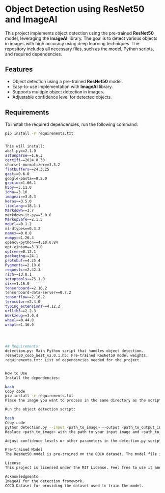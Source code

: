 
# Object Detection using ResNet50 and ImageAI

This project implements object detection using the pre-trained **ResNet50** model, leveraging the **ImageAI** library. The goal is to detect various objects in images with high accuracy using deep learning techniques. The repository includes all necessary files, such as the model, Python scripts, and required dependencies.

## Features

- Object detection using a pre-trained **ResNet50** model.
- Easy-to-use implementation with **ImageAI** library.
- Supports multiple object detection in images.
- Adjustable confidence level for detected objects.

## Requirements

To install the required dependencies, run the following command:

```bash
pip install -r requirements.txt


This will install:
absl-py==2.1.0
astunparse==1.6.3
certifi==2024.8.30
charset-normalizer==3.3.2
flatbuffers==24.3.25
gast==0.6.0
google-pasta==0.2.0
grpcio==1.66.1
h5py==3.11.0
idna==3.10
imageai==3.0.3
keras==3.5.0
libclang==18.1.1
Markdown==3.7
markdown-it-py==3.0.0
MarkupSafe==2.1.5
mdurl==0.1.2
ml-dtypes==0.3.2
namex==0.0.8
numpy==1.26.4
opencv-python==4.10.0.84
opt-einsum==3.3.0
optree==0.12.1
packaging==24.1
protobuf==4.25.4
Pygments==2.18.0
requests==2.32.3
rich==13.8.1
setuptools==75.1.0
six==1.16.0
tensorboard==2.16.2
tensorboard-data-server==0.7.2
tensorflow==2.16.2
termcolor==2.4.0
typing_extensions==4.12.2
urllib3==2.2.3
Werkzeug==3.0.4
wheel==0.44.0
wrapt==1.16.0




## Requirements: 
detection.py: Main Python script that handles object detection.
resnet50_coco_best_v2.0.1.h5: Pre-trained ResNet50 model weights.
requirements.txt: List of dependencies needed for the project.


How to Use
Install the dependencies:

bash
Copy code
pip install -r requirements.txt
Place the image you want to process in the same directory as the script or specify the correct path.

Run the object detection script:

bash
Copy code
python detection.py --input <path_to_image> --output <path_to_output_image>
Replace <path_to_image> with the path to your input image and <path_to_output_image> with where you want to save the result.

Adjust confidence levels or other parameters in the detection.py script as needed.

Pre-trained Model
The ResNet50 model is pre-trained on the COCO dataset. The model file included in this repository (resnet50_coco_best_v2.0.1.h5) enables accurate detection of a variety of object categories.

License
This project is licensed under the MIT License. Feel free to use it and modify it as per your needs.

Acknowledgments
ImageAI for the detection framework.
COCO Dataset for providing the dataset used to train the model.
